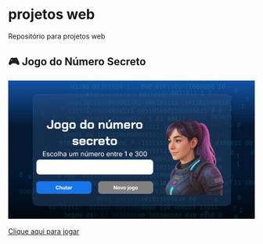 # projetos web
Repositório para projetos web

## 🎮 Jogo do Número Secreto

![Print do jogo](jogo-numero-secreto/img/tela.png)

[Clique aqui para jogar](https://carloshsilveira.github.io/projetos-web/jogo-numero-secreto/index.html)
